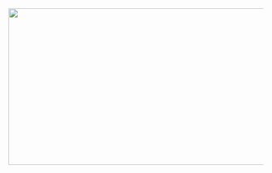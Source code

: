 <img src="https://user-images.githubusercontent.com/100812257/164176942-7cfb5360-dc7e-49ca-8aa6-086de1a38347.png"  width="700" height="310">
